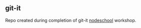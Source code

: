 git-it
------
Repo created during completion of git-it [nodeschool](http://nodeschool.io) workshop.

